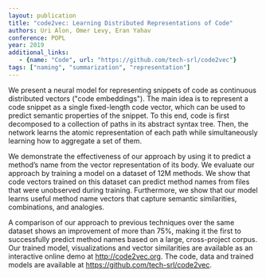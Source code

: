 ```yaml
---
layout: publication
title: "code2vec: Learning Distributed Representations of Code"
authors: Uri Alon, Omer Levy, Eran Yahav
conference: POPL
year: 2019
additional_links:
   - {name: "Code", url: "https://github.com/tech-srl/code2vec"}
tags: ["naming", "summarization", "representation"]
---
```

We present a neural model for representing snippets of code as continuous distributed vectors ("code embeddings").
 The main idea is to represent a code snippet as a single fixed-length
code vector, which can be used to
predict semantic properties of the snippet. To this end, code is first decomposed to a collection of paths in its
abstract syntax tree. Then, the network learns the atomic representation of each path while
simultaneously
learning how to aggregate a set of them.

We demonstrate the effectiveness of our approach by using it to predict a method’s name from the vector
representation of its body. We evaluate our approach by training a model on a dataset of 12M methods. We
show that code vectors trained on this dataset can predict method names from files that were unobserved
during training. Furthermore, we show that our model learns useful method name vectors that capture
semantic similarities, combinations, and analogies.

A comparison of our approach to previous techniques over the same dataset shows an improvement of
more than 75%, making it the first to successfully predict method names based on a large, cross-project
corpus. Our trained model, visualizations and vector similarities are available as an interactive online demo at
http://code2vec.org. The code, data and trained models are available at
https://github.com/tech-srl/code2vec.
